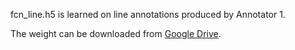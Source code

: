 fcn_line.h5 is learned on line annotations produced by Annotator 1.

The weight can be downloaded from [Google Drive](http://www.google.com/).
